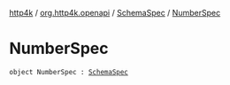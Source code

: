 [http4k](../../index.md) / [org.http4k.openapi](../index.md) / [SchemaSpec](index.md) / [NumberSpec](./-number-spec.md)

# NumberSpec

`object NumberSpec : `[`SchemaSpec`](index.md)